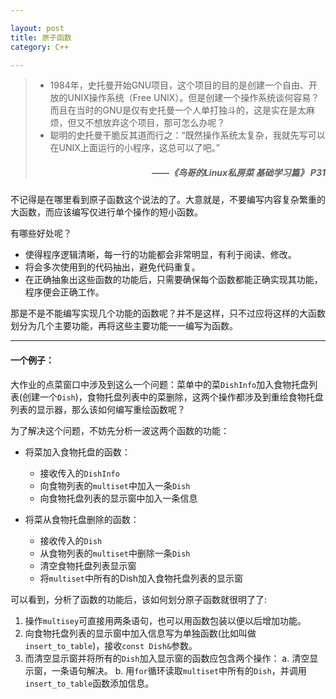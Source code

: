 ```yaml
---

layout: post
title: 原子函数
category: C++

---
```


> * 1984年，史托曼开始GNU项目，这个项目的目的是创建一个自由、开放的UNIX操作系统（Free UNIX）。但是创建一个操作系统谈何容易？而且在当时的GNU是仅有史托曼一个人单打独斗的，这是实在是太麻烦，但又不想放弃这个项目，那可怎么办呢？
> * 聪明的史托曼干脆反其道而行之：“既然操作系统太复杂，我就先写可以在UNIX上面运行的小程序，这总可以了吧。”
> <h5 style="text-align:right">    ——《鸟哥的Linux私房菜 基础学习篇》 P31 </h5>

<!--description-->

不记得是在哪里看到原子函数这个说法的了。大意就是，不要编写内容复杂繁重的大函数，而应该编写仅进行单个操作的短小函数。

有哪些好处呢？
- 使得程序逻辑清晰，每一行的功能都会非常明显，有利于阅读、修改。
- 将会多次使用到的代码抽出，避免代码重复。
- 在正确抽象出这些函数的功能后，只需要确保每个函数都能正确实现其功能，程序便会正确工作。

那是不是不能编写实现几个功能的函数呢？并不是这样，只不过应将这样的大函数划分为几个主要功能，再将这些主要功能一一编写为函数。

-------

#### 一个例子：

大作业的点菜窗口中涉及到这么一个问题：菜单中的菜`DishInfo`加入食物托盘列表(创建一个`Dish`)，食物托盘列表中的菜删除，这两个操作都涉及到重绘食物托盘列表的显示器，那么该如何编写重绘函数呢？

为了解决这个问题，不妨先分析一波这两个函数的功能：

- 将菜加入食物托盘的函数：
	- 接收传入的`DishInfo`
	- 向食物列表的`multiset`中加入一条`Dish`
	- 向食物托盘列表的显示窗中加入一条信息

- 将菜从食物托盘删除的函数：
	- 接收传入的`Dish`
	- 从食物列表的`multiset`中删除一条`Dish`
	- 清空食物托盘列表显示窗
	- 将`multiset`中所有的Dish加入食物托盘列表的显示窗

可以看到，分析了函数的功能后，该如何划分原子函数就很明了了:

1. 操作`multisey`可直接用两条语句，也可以用函数包装以便以后增加功能。
2. 向食物托盘列表的显示窗中加入信息写为单独函数(比如叫做`insert_to_table`)，接收`const Dish&`参数。
3. 而清空显示窗并将所有的`Dish`加入显示窗的函数应包含两个操作：
a. 清空显示窗，一条语句解决。
b. 用`for`循环读取`multiset`中所有的`Dish`，并调用`insert_to_table`函数添加信息。
